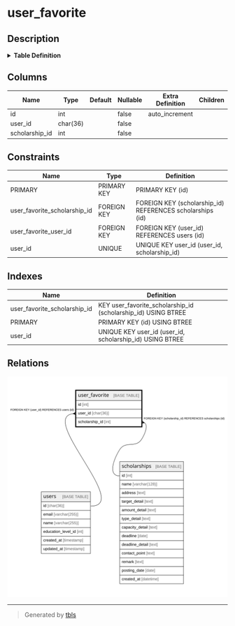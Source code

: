 # user_favorite

## Description

<details>
<summary><strong>Table Definition</strong></summary>

```sql
CREATE TABLE `user_favorite` (
  `id` int NOT NULL AUTO_INCREMENT,
  `user_id` char(36) COLLATE utf8mb4_unicode_ci NOT NULL,
  `scholarship_id` int NOT NULL,
  PRIMARY KEY (`id`),
  UNIQUE KEY `user_id` (`user_id`,`scholarship_id`),
  KEY `user_favorite_scholarship_id` (`scholarship_id`),
  CONSTRAINT `user_favorite_scholarship_id` FOREIGN KEY (`scholarship_id`) REFERENCES `scholarships` (`id`) ON DELETE CASCADE,
  CONSTRAINT `user_favorite_user_id` FOREIGN KEY (`user_id`) REFERENCES `users` (`id`) ON DELETE CASCADE
) ENGINE=InnoDB DEFAULT CHARSET=utf8mb4 COLLATE=utf8mb4_unicode_ci
```

</details>

## Columns

| Name | Type | Default | Nullable | Extra Definition | Children | Parents | Comment |
| ---- | ---- | ------- | -------- | ---------------- | -------- | ------- | ------- |
| id | int |  | false | auto_increment |  |  |  |
| user_id | char(36) |  | false |  |  | [users](users.md) |  |
| scholarship_id | int |  | false |  |  | [scholarships](scholarships.md) |  |

## Constraints

| Name | Type | Definition |
| ---- | ---- | ---------- |
| PRIMARY | PRIMARY KEY | PRIMARY KEY (id) |
| user_favorite_scholarship_id | FOREIGN KEY | FOREIGN KEY (scholarship_id) REFERENCES scholarships (id) |
| user_favorite_user_id | FOREIGN KEY | FOREIGN KEY (user_id) REFERENCES users (id) |
| user_id | UNIQUE | UNIQUE KEY user_id (user_id, scholarship_id) |

## Indexes

| Name | Definition |
| ---- | ---------- |
| user_favorite_scholarship_id | KEY user_favorite_scholarship_id (scholarship_id) USING BTREE |
| PRIMARY | PRIMARY KEY (id) USING BTREE |
| user_id | UNIQUE KEY user_id (user_id, scholarship_id) USING BTREE |

## Relations

![er](user_favorite.svg)

---

> Generated by [tbls](https://github.com/k1LoW/tbls)
